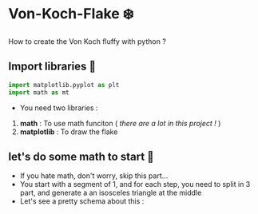 # Von-Koch-Flake :snowflake:
How to create the Von Koch fluffy with python ?

## Import libraries :green_book:
```python
import matplotlib.pyplot as plt
import math as mt
```
- You need two libraries :
1) **math** : To use math funciton ( *there are a lot in this project !* )
2) **matplotlib** : To draw the flake

## let's do some math to start :triangular_ruler:
- If you hate math, don't worry, skip this part...
- You start with a segment of 1, and for each step, you need to split in 3 part, and generate a an isosceles triangle at the middle
- Let's see a pretty schema about this :


